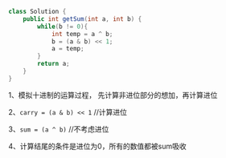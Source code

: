 ```java
class Solution {
    public int getSum(int a, int b) {
        while(b != 0){
            int temp = a ^ b;
            b = (a & b) << 1;
            a = temp;
        }
        return a;
    }
}
```

1、模拟十进制的运算过程， 先计算非进位部分的想加，再计算进位

2、`carry = (a & b) << 1`  //计算进位

3、`sum = (a ^ b)` //不考虑进位

4、计算结尾的条件是进位为0，所有的数值都被sum吸收









































